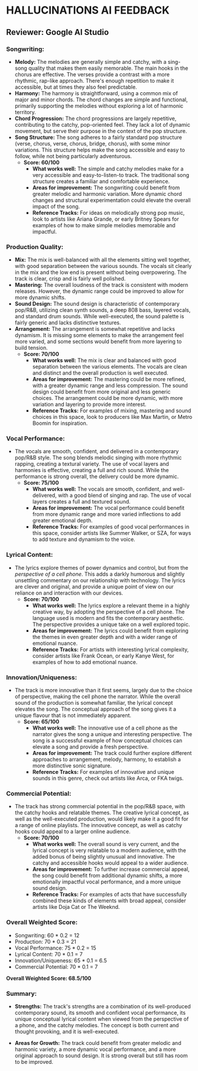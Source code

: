 # HALLUCINATIONS AI FEEDBACK

## Reviewer: Google AI Studio

### Songwriting:

*   **Melody:** The melodies are generally simple and catchy, with a sing-song quality that makes them easily memorable. The main hooks in the chorus are effective. The verses provide a contrast with a more rhythmic, rap-like approach. There's enough repetition to make it accessible, but at times they also feel predictable.
*   **Harmony:** The harmony is straightforward, using a common mix of major and minor chords. The chord changes are simple and functional, primarily supporting the melodies without exploring a lot of harmonic territory.
*   **Chord Progression:** The chord progressions are largely repetitive, contributing to the catchy, pop-oriented feel. They lack a lot of dynamic movement, but serve their purpose in the context of the pop structure.
*   **Song Structure:** The song adheres to a fairly standard pop structure (verse, chorus, verse, chorus, bridge, chorus), with some minor variations. This structure helps make the song accessible and easy to follow, while not being particularly adventurous.
    *   **Score: 60/100**
        *   **What works well:** The simple and catchy melodies make for a very accessible and easy-to-listen-to track. The traditional song structure creates a familiar and comfortable experience.
        *   **Areas for improvement:** The songwriting could benefit from greater melodic and harmonic variation. More dynamic chord changes and structural experimentation could elevate the overall impact of the song.
        *   **Reference Tracks:**  For ideas on melodically strong pop music, look to artists like Ariana Grande, or early Britney Spears for examples of how to make simple melodies memorable and impactful.

### Production Quality:

*   **Mix:** The mix is well-balanced with all the elements sitting well together, with good separation between the various sounds. The vocals sit clearly in the mix and the low end is present without being overpowering. The track is clear, crisp and is fairly well polished.
*   **Mastering:** The overall loudness of the track is consistent with modern releases. However, the dynamic range could be improved to allow for more dynamic shifts.
*   **Sound Design:** The sound design is characteristic of contemporary pop/R&B, utilizing clean synth sounds, a deep 808 bass, layered vocals, and standard drum sounds. While well-executed, the sound palette is fairly generic and lacks distinctive textures.
*   **Arrangement:** The arrangement is somewhat repetitive and lacks dynamism. It is missing some elements to make the arrangement feel more varied, and some sections would benefit from more layering to build tension.
    *   **Score: 70/100**
        *   **What works well:** The mix is clear and balanced with good separation between the various elements. The vocals are clean and distinct and the overall production is well executed.
        *   **Areas for improvement:**  The mastering could be more refined, with a greater dynamic range and less compression. The sound design could benefit from more original and less generic choices. The arrangement could be more dynamic, with more variation and layering to provide more interest.
        *   **Reference Tracks:** For examples of mixing, mastering and sound choices in this space, look to producers like Max Martin, or Metro Boomin for inspiration.

### Vocal Performance:

*   The vocals are smooth, confident, and delivered in a contemporary pop/R&B style. The song blends melodic singing with more rhythmic rapping, creating a textural variety. The use of vocal layers and harmonies is effective, creating a full and rich sound. While the performance is strong overall, the delivery could be more dynamic.
    *   **Score: 75/100**
        *   **What works well:** The vocals are smooth, confident, and well-delivered, with a good blend of singing and rap. The use of vocal layers creates a full and textured sound.
        *   **Areas for improvement:** The vocal performance could benefit from more dynamic range and more varied inflections to add greater emotional depth.
        *   **Reference Tracks:**  For examples of good vocal performances in this space, consider artists like Summer Walker, or SZA, for ways to add texture and dynamism to the voice.

### Lyrical Content:

*   The lyrics explore themes of power dynamics and control, but from the *perspective of a cell phone*. This adds a darkly humorous and slightly unsettling commentary on our relationship with technology. The lyrics are clever and original, and provide a unique point of view on our reliance on and interaction with our devices.
    *   **Score: 70/100**
        *   **What works well:** The lyrics explore a relevant theme in a highly creative way, by adopting the perspective of a cell phone. The language used is modern and fits the contemporary aesthetic. The perspective provides a unique take on a well explored topic.
        *   **Areas for improvement:** The lyrics could benefit from exploring the themes in even greater depth and with a wider range of emotional nuance.
        *   **Reference Tracks:** For artists with interesting lyrical complexity, consider artists like Frank Ocean, or early Kanye West, for examples of how to add emotional nuance.

### Innovation/Uniqueness:

*   The track is more innovative than it first seems, largely due to the choice of perspective, making the cell phone the narrator. While the overall sound of the production is somewhat familiar, the lyrical concept elevates the song. The conceptual approach of the song gives it a unique flavour that is not immediately apparent.
    *   **Score: 65/100**
        *   **What works well:** The innovative use of a cell phone as the narrator gives the song a unique and interesting perspective. The song is a successful example of how conceptual choices can elevate a song and provide a fresh perspective.
        *   **Areas for improvement:** The track could further explore different approaches to arrangement, melody, harmony, to establish a more distinctive sonic signature.
        *   **Reference Tracks:** For examples of innovative and unique sounds in this genre, check out artists like Arca, or FKA twigs.

### Commercial Potential:

*   The track has strong commercial potential in the pop/R&B space, with the catchy hooks and relatable themes. The creative lyrical concept, as well as the well-executed production, would likely make it a good fit for a range of online playlists. The innovative concept, as well as catchy hooks could appeal to a larger online audience.
    *   **Score: 70/100**
        *   **What works well:** The overall sound is very current, and the lyrical concept is very relatable to a modern audience, with the added bonus of being slightly unusual and innovative. The catchy and accessible hooks would appeal to a wider audience.
        *   **Areas for improvement:** To further increase commercial appeal, the song could benefit from additional dynamic shifts, a more emotionally impactful vocal performance, and a more unique sound design.
        *   **Reference Tracks:** For examples of acts that have successfully combined these kinds of elements with broad appeal, consider artists like Doja Cat or The Weeknd.

### Overall Weighted Score:

*   Songwriting: 60 * 0.2 = 12
*   Production: 70 * 0.3 = 21
*   Vocal Performance: 75 * 0.2 = 15
*   Lyrical Content: 70 * 0.1 = 7
*   Innovation/Uniqueness: 65 * 0.1 = 6.5
*   Commercial Potential: 70 * 0.1 = 7

**Overall Weighted Score: 68.5/100**

### Summary:

*   **Strengths:** The track's strengths are a combination of its well-produced contemporary sound, its smooth and confident vocal performance, its unique conceptual lyrical content when viewed from the perspective of a phone, and the catchy melodies. The concept is both current and thought provoking, and it is well-executed.

*   **Areas for Growth:** The track could benefit from greater melodic and harmonic variety, a more dynamic vocal performance, and a more original approach to sound design. It is strong overall but still has room to be improved.